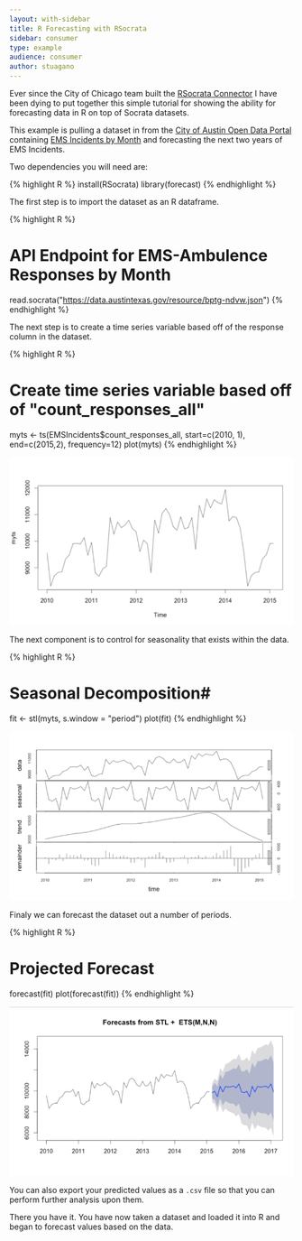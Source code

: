 ```yaml
---
layout: with-sidebar
title: R Forecasting with RSocrata
sidebar: consumer
type: example
audience: consumer
author: stuagano
---
```


Ever since the City of Chicago team built the [RSocrata Connector](https://github.com/Chicago/RSocrata) I have been dying to put together this simple tutorial for showing the ability for forecasting data in R on top of Socrata datasets. 

This example is pulling a dataset in from the [City of Austin Open Data Portal](http://data.austintexas.gov) containing [EMS Incidents by Month](https://data.austintexas.gov/Public-Safety/EMS-Incidents-by-Month/gjtj-jt2d) and forecasting the next two years of EMS Incidents. 

Two dependencies you will need are:

{% highlight R %}
install(RSocrata)
library(forecast)
{% endhighlight %}

The first step is to import the dataset as an R dataframe. 

{% highlight R %}
# API Endpoint for EMS-Ambulence Responses by Month
read.socrata("https://data.austintexas.gov/resource/bptg-ndvw.json") 
{% endhighlight %}

The next step is to create a time series variable based off of the response column in the dataset. 

{% highlight R %}
# Create time series variable based off of "count_responses_all"
myts <- ts(EMSIncidents$count_responses_all, start=c(2010, 1), end=c(2015,2), frequency=12)
plot(myts)
{% endhighlight %}

![Time Series  Plot](/img/r_forecasting_1.png)


The next component is to control for seasonality that exists within the data. 

{% highlight R %}
# Seasonal Decomposition#
fit <- stl(myts, s.window = "period")
plot(fit)
{% endhighlight %}

![Seasonality](/img/r_forecasting_2.png)

Finaly we can forecast the dataset out a number of periods. 

{% highlight R %}
# Projected Forecast
forecast(fit)
plot(forecast(fit))
{% endhighlight %}

![Projected Forecast](/img/r_forecasting_3.png)

You can also export your predicted values as a `.csv` file so that you can perform further analysis upon them.

There you have it. You have now taken a dataset and loaded it into R and began to forecast values based on the data.  

